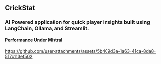 ## CrickStat ##

### AI Powered application for quick player insights built using LangChain, Ollama, and Streamlit. ###


#### Performance Under Mistral

https://github.com/user-attachments/assets/5b409d3a-1a63-41ca-8da8-517c113ef502
